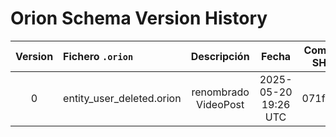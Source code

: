 # Orion Schema Version History

| Version | Fichero `.orion` | Descripción | Fecha | Commit SHA |
|:-------:|:-----------------|:-----------:|:-----:|:----------:|
| 0 | entity_user_deleted.orion | renombrado VideoPost | 2025-05-20 19:26 UTC | 071f2c0 |
